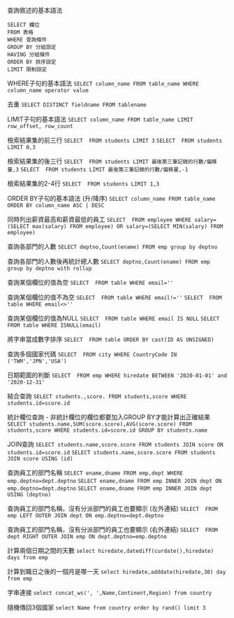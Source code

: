 查詢敘述的基本語法
```
SELECT 欄位
FROM 表格
WHERE 查詢條件
GROUP BY 分組設定
HAVING 分組條件
ORDER BY 排序設定
LIMIT 限制設定
```

WHERE子句的基本語法
`SELECT column_name FROM table_name WHERE column_name operator value`

去重
`SELECT DISTINCT fieldname FROM tablename`

LIMIT子句的基本語法
`SELECT column_name FROM table_name LIMIT row_offset, row_count`

檢索結果集的前三行
`SELECT  FROM students LIMIT 3`
`SELECT  FROM students LIMIT 0,3`

檢索結果集的後三行
`SELECT  FROM students LIMIT 最後第三筆記錄的行數/偏移量,3`
`SELECT  FROM students LIMIT 最後第三筆記錄的行數/偏移量,-1`

檢索結果集的2-4行
`SELECT  FROM students LIMIT 1,3`

ORDER BY子句的基本語法 (升/降序)
`SELECT column_name FROM table_name ORDER BY column_name ASC | DESC`

同時列出薪資最高和薪資最低的員工
`SELECT  FROM employee WHERE salary=(SELECT max(salary) FROM employee) OR salary=(SELECT MIN(salary) FROM employee)`

查詢各部門的人數
`SELECT deptno,Count(ename) FROM emp group by deptno`

查詢各部門的人數後再統計總人數
`SELECT deptno,Count(ename) FROM emp group by deptno with rollup`

查詢某個欄位的值為空
`SELECT  FROM table WHERE email=''`

查詢某個欄位的值不為空
`SELECT  FROM table WHERE email!=''`
`SELECT  FROM table WHERE email<>''`

查詢某個欄位的值為NULL
`SELECT  FROM table WHERE email IS NULL`
`SELECT  FROM table WHERE ISNULL(email)`

將字串當成數字排序
`SELECT  FROM table ORDER BY cast(ID AS UNSIGNED)`

查詢多個國家代碼
`SELECT  FROM city WHERE CountryCode IN ('TWM','JPN','USA')`

日期範圍的判斷
`SELECT  FROM emp WHERE hiredate BETWEEN '2020-01-01' and '2020-12-31'`

結合查詢
`SELECT students.,score. FROM students,score WHERE students.id=score.id`

統計欄位查詢 - 非統計欄位的欄位都要加入GROUP BY才能計算出正確結果
`SELECT students.name,SUM(score.score),AVG(score.score) FROM students,score WHERE students.id=score.id GROUP BY students.name`

JOIN查詢
`SELECT students.name,score.score FROM students JOIN score ON students.id=score.id`
`SELECT students.name,score.score FROM students JOIN score USING (id)`

查詢員工的部門名稱
`SELECT ename,dname FROM emp,dept WHERE emp.deptno=dept.deptno`
`SELECT ename,dname FROM emp INNER JOIN dept ON emp.deptno=dept.deptno`
`SELECT ename,dname FROM emp INNER JOIN dept USING (deptno)`

查詢員工的部門名稱，沒有分派部門的員工也要顯示 (左外連結)
`SELECT  FROM emp LEFT OUTER JOIN dept ON emp.deptno=dept.deptno`

查詢員工的部門名稱，沒有分派部門的員工也要顯示 (右外連結)
`SELECT  FROM dept RIGHT OUTER JOIN emp ON dept.deptno=emp.deptno`

計算兩個日期之間的天數
`select hiredate,datediff(curdate(),hiredate) days from emp`

計算到職日之後的一個月是哪一天
`select hiredate,adddate(hiredate,30) day from emp`

字串連接
`select concat_ws(', ',Name,Continent,Region) from country`

隨機傳回3個國家
`select Name from country order by rand() limit 3`